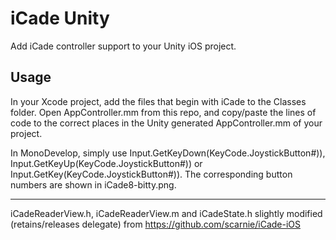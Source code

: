iCade Unity
=======================

Add iCade controller support to your Unity iOS project.


Usage
-----
In your Xcode project, add the files that begin with iCade to the Classes folder. Open AppController.mm from this repo, and copy/paste the lines of code to the correct places in the Unity generated AppController.mm of your project.

In MonoDevelop, simply use Input.GetKeyDown(KeyCode.JoystickButton#)), Input.GetKeyUp(KeyCode.JoystickButton#)) or Input.GetKey(KeyCode.JoystickButton#)). The corresponding button numbers are shown in iCade8-bitty.png.

----

iCadeReaderView.h, iCadeReaderView.m and iCadeState.h slightly modified (retains/releases delegate) from https://github.com/scarnie/iCade-iOS

